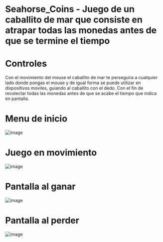 # Seahorse_Coins - Juego de un caballito de mar que consiste en atrapar todas las monedas antes de que se termine el tiempo

# Controles

Con el movimiento del mouse el caballito de mar te perseguira a cualquier lado donde pongas el mouse y de igual forma se puede utilizar en dispositivos moviles,
guiando al caballito con el dedo. Con el fin de recolectar todas las monedas antes de que se acabe el tiempo que indica en pantalla.

# Menu de inicio 
![image](https://i.imgur.com/fAvbbc0.png)

# Juego en movimiento
![image](https://i.imgur.com/WL6EKIt.png)

# Pantalla al ganar
![image](https://i.imgur.com/EamFAdR.png)

# Pantalla al perder
![image](https://i.imgur.com/MkdzR18.png)


